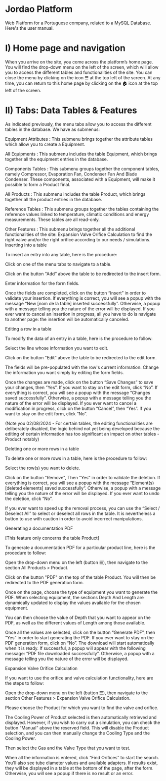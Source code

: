 # Jordao Platform
Web Platform for a Portuguese company, related to a MySQL Database.
Here's the user manual.

# I) Home page and navigation

When you arrive on the site, you come across the platform’s home page. You will find the drop-down menu on the left of the screen, which will allow you to access the different tables and functionalities of the site. You can close the menu by clicking on the icon  ☰  at the top left of the screen. At any time, you can return to this home page by clicking on the 🏠︎ icon at the top left of the screen.



# II) Tabs: Data Tables & Features

As indicated previously, the menu tabs allow you to access the different tables in the database.
We have as submenus:

Equipment Attributes : This submenu brings together the attribute tables which allow you to create a Equipment.

All Equipments : This submenu includes the table Equipment, which brings together all the equipment entries in the database.

Components Tables : This submenu groups together the component tables, namely Compressor, Evaporation Fan, Condenser Fan And Blade Condenser. These components, associated with a Equipment, will make it possible to form a Product final.

All Products : This submenu includes the table Product, which brings together all the product entries in the database.

Reference Tables : This submenu groups together the tables containing the reference values ​​linked to temperature, climatic conditions and energy measurements. These tables are all read-only.

Other Features : This submenu brings together all the additional functionalities of the site:  Expansion Valve Orifice Calculation to find the right valve and/or the right orifice according to our needs / simulations.
Inserting into a table

To insert an entry into any table, here is the procedure:

Click on one of the menu tabs to navigate to a table.

Click on the button "Add” above the table to be redirected to the insert form.

Enter information for the form fields.

Once the fields are completed, click on the button “Insert” in order to validate your insertion. 
If everything is correct, you will see a popup with the message “New [nom de la table] inserted successfully”. Otherwise, a popup with a message telling you the nature of the error will be displayed.
If you ever want to cancel an insertion in progress, all you have to do is navigate to another page: the insertion will be automatically canceled.


Editing a row in a table

To modify the data of an entry in a table, here is the procedure to follow:

Select the line whose information you want to edit.

Click on the button "Edit” above the table to be redirected to the edit form.

The fields will be pre-populated with the row's current information. Change the information you want simply by editing the form fields.

Once the changes are made, click on the button “Save Changes” to save your changes, then “Yes”. If you want to stay on the edit form, click “No”.
If everything is correct, you will see a popup with the message “Changes saved successfully”. Otherwise, a popup with a message telling you the nature of the error will be displayed.
If you ever want to cancel a modification in progress, click on the button “Cancel”, then “Yes”. If you want to stay on the edit form, click “No”.

(Note you 02/08/2024 - For certain tables, the editing functionalities are deliberately disabled, the logic behind not yet being developed because the editing of certain information has too significant an impact on other tables - Product notably)




Deleting one or more rows in a table

To delete one or more rows in a table, here is the procedure to follow:

Select the row(s) you want to delete.

Click on the button "Remove", Then "Yes” in order to validate the deletion.
If everything is correct, you will see a popup with the message “Element(s) [deleted elements] saved successfully”. Otherwise, a popup with a message telling you the nature of the error will be displayed.
If you ever want to undo the deletion, click “No”.


If you ever want to speed up the removal process, you can use the “Select / Deselect All” to select or deselect all rows in the table. It is nevertheless a button to use with caution in order to avoid incorrect manipulations.


Generating a documentation PDF

[This feature only concerns the table Product]

To generate a documentation PDF for a particular product line, here is the procedure to follow:

Open the drop-down menu on the left (button ☰), then navigate to the section All Products > Product.

Click on the button "PDF" on the top of the table Product. You will then be redirected to the PDF generation form.

Once on the page, choose the type of equipment you want to generate the PDF. When selecting equipment, the sections Depth And Length are dynamically updated to display the values ​​available for the chosen equipment.

You can then choose the value of Depth that you want to appear on the PDF, as well as the different values ​​of Length among those available.

Once all the values ​​are selected, click on the button “Generate PDF”, then “Yes” in order to start generating the PDF. If you ever want to stay on the PDF generation form, click on “No”.
The download will start automatically when it is ready. If successful, a popup will appear with the following message: “PDF file downloaded successfully”. Otherwise, a popup with a message telling you the nature of the error will be displayed.

Expansion Valve Orifice Calculation

If you want to use the orifice and valve calculation functionality, here are the steps to follow:

Open the drop-down menu on the left (button ☰), then navigate to the section Other Features > Expansion Valve Orifice Calculation. 

Please choose the Product for which you want to find the valve and orifice.

The Cooling Power of Product selected is then automatically retrieved and displayed. 
However, if you wish to carry out a simulation, you can check the button “Manual” above the reserved field. This will disable the Product selection, and you can then manually change the Cooling Type and the Cooling Power.

Then select the Gas and the Valve Type that you want to test.

When all the information is entered, click “Find Orifices” to start the search. You'll also see tube diameter values and available adapters.
If results exist, they will be displayed in a table at the bottom of the page, after the form. Otherwise, you will see a popup if there is no result or an error.

